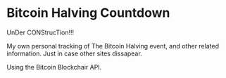 # Bitcoin Halving Countdown

UnDer CONStrucTion!!!

My own personal tracking of The Bitcoin Halving event, and other related information. 
Just in case other sites dissapear.

Using the Bitcoin Blockchair API.
